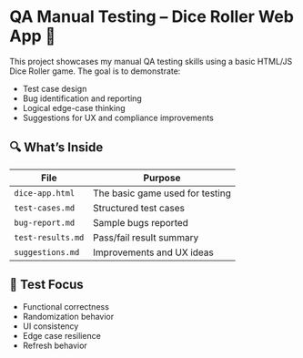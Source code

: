 # QA Manual Testing – Dice Roller Web App 🎲

This project showcases my manual QA testing skills using a basic HTML/JS Dice Roller game. The goal is to demonstrate:
- Test case design
- Bug identification and reporting
- Logical edge-case thinking
- Suggestions for UX and compliance improvements

## 🔍 What’s Inside

| File | Purpose |
|------|---------|
| `dice-app.html` | The basic game used for testing |
| `test-cases.md` | Structured test cases |
| `bug-report.md` | Sample bugs reported |
| `test-results.md` | Pass/fail result summary |
| `suggestions.md` | Improvements and UX ideas |

## 🧪 Test Focus

- Functional correctness
- Randomization behavior
- UI consistency
- Edge case resilience
- Refresh behavior
